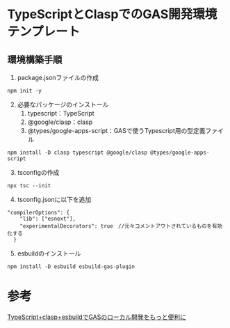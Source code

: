 # TypeScriptとClaspでのGAS開発環境テンプレート

## 環境構築手順
1. package.jsonファイルの作成

```
npm init -y
```

2. 必要なパッケージのインストール
    1. typescript：TypeScript
    2. @google/clasp：clasp
    3. @types/google-apps-script：GASで使うTypescript用の型定義ファイル

```
npm install -D clasp typescript @google/clasp @types/google-apps-script
```

3. tsconfigの作成

```
npx tsc --init
```

4. tsconfig.jsonに以下を追加

```
"compilerOptions": {
    "lib": ["esnext"],
    "experimentalDecorators": true　//元々コメントアウトされているものを有効化する
  }
```

5. esbuildのインストール

```
npm install -D esbuild esbuild-gas-plugin
```

# 参考
[TypeScript+clasp+esbuildでGASのローカル開発をもっと便利に](https://zenn.dev/funteractiveinc/articles/776b5812833475#esbuild%E3%81%AE%E5%88%A9%E7%94%A8%E3%81%AB%E3%81%A4%E3%81%84%E3%81%A6)

